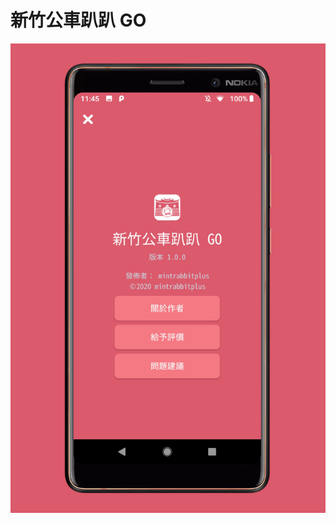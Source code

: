 新竹公車趴趴 GO
===============
![image](https://github.com/pmshkung/jhkapp/blob/master/Android/%E6%96%B0%E7%AB%B9%E5%85%AC%E8%BB%8A%E8%B6%B4%E8%B6%B4%20GO/P0.png)

